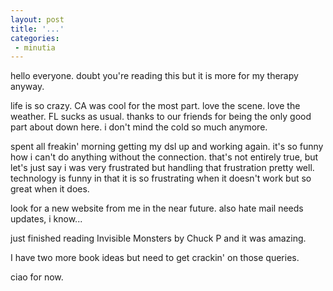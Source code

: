 ```yaml
---
layout: post
title: '...'
categories:
 - minutia
---
```


hello everyone. doubt you're reading this but it is more for my therapy anyway.

life is so crazy. CA was cool for the most part. love the scene. love the weather. FL sucks as usual. thanks to our friends for being the only good part about down here. i don't mind the cold so much anymore.

spent all freakin' morning getting my dsl up and working again. it's so funny how i can't do anything without the connection. that's not entirely true, but let's just say i was very frustrated but handling that frustration pretty well. technology is funny in that it is so frustrating when it doesn't work but so great when it does.

look for a new website from me in the near future. also hate mail needs updates, i know...

just finished reading Invisible Monsters by Chuck P and it was amazing.

I have two more book ideas but need to get crackin' on those queries.

ciao for now.

